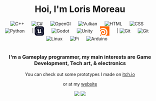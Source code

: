 
<h1 align = "center"> Hoi, I'm Loris Moreau </h1>

<!-- <img align="left" alt="word" width="30px" style="padding-right:10px;" src="https://cdn.jsdelivr.net/gh/devicons/devicon/" /> -->
<div align="center">
  <img align="center" alt="C++" width="30px" style="padding-right:20px;" src="https://cdn.jsdelivr.net/gh/devicons/devicon/icons/cplusplus/cplusplus-original.svg" />
  <img align="center" alt="C#" width="30px" style="padding-right:20px;" src="https://cdn.jsdelivr.net/gh/devicons/devicon/icons/csharp/csharp-original.svg" />
  
  <img align="center" alt="OpenGl" width="30px" style="padding-right:20px;" src="https://cdn.jsdelivr.net/gh/devicons/devicon/icons/opengl/opengl-original.svg" />
  <img align="center" alt="Vulkan" width="30px" style="padding-right:20px;" src="https://cdn.jsdelivr.net/gh/devicons/devicon/icons/vulkan/vulkan-original.svg" />
  
  <img align="center" alt="HTML" width="30px" style="padding-right:20px;" src="https://cdn.jsdelivr.net/gh/devicons/devicon/icons/html5/html5-plain.svg" />
  <img align="center" alt="CSS" width="30px" style="padding-right:20px;" src="https://cdn.jsdelivr.net/gh/devicons/devicon/icons/css3/css3-plain.svg" />
  
  <img align="center" alt="Python" width="30px" style="padding-right:20px;" src="https://cdn.jsdelivr.net/gh/devicons/devicon/icons/python/python-original.svg" />
  |
  <img align="center" alt="UE" width="30px" style="padding-right:20px;" src="https://github.com/tandpfun/skill-icons/blob/main/icons/UnrealEngine.svg" />
  <img align="center" alt="Godot" width="30px" style="padding-right:20px;" src="https://cdn.jsdelivr.net/gh/devicons/devicon/icons/godot/godot-original.svg" />
  <img align="center" alt="Unity" width="30px" style="padding-right:20px;" src="https://cdn.jsdelivr.net/gh/devicons/devicon/icons/unity/unity-original.svg" />
  <img align="center" alt="Arduino" width="30px" style="padding-right:20px;" src="https://github.com/Loris-Moreau/loris-moreau.github.io/blob/main/Images/Logos/houdini_badge_flat.svg" />
  |
  <img align="center" alt="Git" width="30px" style="padding-right:20px;" src="https://cdn.jsdelivr.net/gh/devicons/devicon/icons/git/git-original.svg" />
  
  <img align="center" alt="Git" width="30px" style="padding-right:20px;" src="https://github.com/Loris-Moreau/Loris-Moreau/blob/main/Assets/P4V-Logo.png" />
  
  <img align="center" alt="Linux" width="30px" style="padding-right:20px;" src="https://cdn.jsdelivr.net/gh/devicons/devicon/icons/linux/linux-original.svg" />
  
  <img align="center" alt="Pi" width="30px" style="padding-right:20px;" src="https://cdn.jsdelivr.net/gh/devicons/devicon/icons/raspberrypi/raspberrypi-original.svg" />
  <img align="center" alt="Arduino" width="30px" style="padding-right:20px;" src="https://cdn.jsdelivr.net/gh/devicons/devicon/icons/arduino/arduino-original.svg" />
  
</div>

<br>

<h3 align = "center"> I'm a Gameplay programmer, my main interests are Game Development, Tech art, & electronics </h3>

<p align = "center"> You can check out some prototypes I made on <a href="https://loris-moreau.itch.io" target="_blank">itch.io</a> </p>
<p align = "center"> or at my <a href="https://loris-moreau.github.io/" target="_blank">website</a> </hp>

<br>

<!-- Stats -->
<div align="center">
  <!-- Prog Languages -->
  <img src="https://github-readme-stats.vercel.app/api/top-langs/?username=Loris-Moreau&size_weight=0.5&count_weight=0.5&theme=radical&layout=compact&langs_count=6" width = 35% />
  <!-- WakaTime Stats -->
  <img src="https://github-readme-stats.vercel.app/api/wakatime?username=Loris_Moreau&theme=radical&layout=compact&langs_count=8"  width = 50% />
  <!-- Github Stats -->
  <!--
  <img src="https://github-readme-stats.vercel.app/api?username=Loris-Moreau&hide=issues&show_icons=true&theme=radical&rank_icon=github" width=35% />
  -->
</div>
